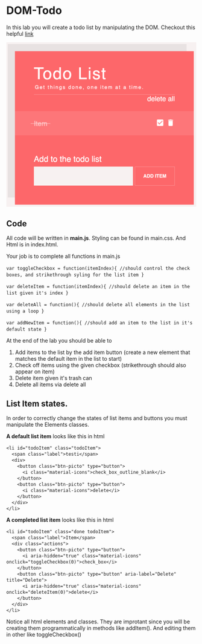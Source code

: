 # DOM-Todo
In this lab you will create a todo list by manipulating the DOM. Checkout this helpful [link](https://www.w3schools.com/js/js_htmldom_document.asp)

![alt text](assests/todohome.png)

## Code
All code will be written in **main.js**. Styling can be found in main.css. And Html is in index.html.

Your job is to complete all functions in main.js

`var toggleCheckbox = function(itemIndex){
  //should control the check boxes, and strikethrough syling for the list item
}`

`var deleteItem = function(itemIndex){
  //should delete an item in the list given it's index
}`

`var deleteAll = function(){
  //should delete all elements in the list using a loop
}`

`var addNewItem = function(){
  //should add an item to the list in it's default state
}`

At the end of the lab you should be able to 
1. Add items to the list by the add item button (create a new element that matches the default item in the list to start)
2. Check off items using the given checkbox (strikethrough should also appear on item)
3. Delete item given it's trash can
4. Delete all items via delete all

## List Item states.
In order to correctly change the states of list items and buttons you must manipulate the Elements classes.

**A default list item** looks like this in html
```
<li id="todoItem" class="todoItem">
  <span class="label">testi</span>
  <div>
    <button class="btn-picto" type="button">
      <i class="material-icons">check_box_outline_blank</i>
    </button>
    <button class="btn-picto" type="button">
      <i class="material-icons">delete</i>
    </button>
  </div>
</li>
```

**A completed list item** looks like this in html
```
<li id="todoItem" class="done todoItem">
  <span class="label">Item</span>
  <div class="actions">
    <button class="btn-picto" type="button">
      <i aria-hidden="true" class="material-icons" onclick="toggleCheckbox(0)">check_box</i>
    </button>
    <button class="btn-picto" type="button" aria-label="Delete" title="Delete">
      <i aria-hidden="true" class="material-icons" onclick="deleteItem(0)">delete</i>
    </button>
  </div>
</li>
```
Notice all html elements and classes. They are improtant since you will be creating them programmatically in methods like addItem(). And editing them in other like toggleCheckbox()



